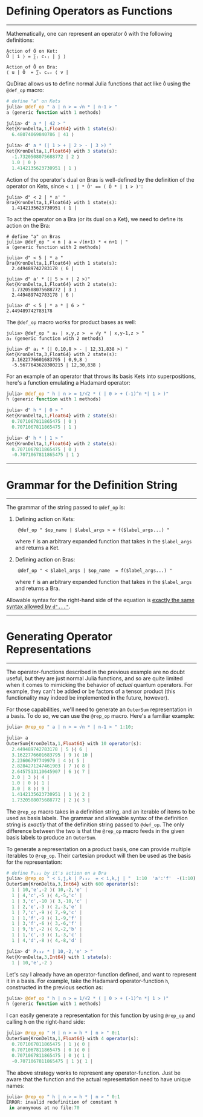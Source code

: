 # Defining Operators as Functions
---

Mathematically, one can represent an operator `Ô` with the following definitions:

```
Action of Ô on Ket:
Ô | i ⟩ = ∑ⱼ cᵢⱼ | j ⟩ 

Action of Ô on Bra:
⟨ u | Ô  = ∑ᵥ cᵤᵥ ⟨ v |
```

QuDirac allows us to define normal Julia functions that act like `Ô` using 
the `@def_op` macro:

```julia
# define "a" on Kets
julia> @def_op " a | n > = √n * | n-1 > "
a (generic function with 1 methods)

julia> d" a * | 42 > "
Ket{KronDelta,1,Float64} with 1 state(s):
  6.48074069840786 | 41 ⟩

julia> d" a * (| 1 > + | 2 > - | 3 >) "
Ket{KronDelta,1,Float64} with 3 state(s):
  -1.7320508075688772 | 2 ⟩
  1.0 | 0 ⟩
  1.4142135623730951 | 1 ⟩
```

Action of the operator's dual on Bras is well-defined by the definition of 
the operator on Kets, since ` < 1 | * Ô' == ( Ô * | 1 > )' `:

```
julia> d" < 2 | * a' "
Bra{KronDelta,1,Float64} with 1 state(s):
  1.4142135623730951 ⟨ 1 |
```

To act the operator on a Bra (or its dual on a Ket), we need to define its action on the Bra:

```
# define "a" on Bras
julia> @def_op " < n | a = √(n+1) * < n+1 | "
a (generic function with 2 methods)

julia> d" < 5 | * a "
Bra{KronDelta,1,Float64} with 1 state(s):
  2.449489742783178 ⟨ 6 |

julia> d" a' * (| 5 > + | 2 >)"
Ket{KronDelta,1,Float64} with 2 state(s):
  1.7320508075688772 | 3 ⟩
  2.449489742783178 | 6 ⟩

julia> d" < 5 | * a * | 6 > "
2.449489742783178
```

The `@def_op` macro works for product bases as well:

```
julia> @def_op " a₂ | x,y,z >  = √y * | x,y-1,z > "
a₂ (generic function with 2 methods)

julia> d" a₂ * (| 0,10,8 > - | 12,31,838 >) "
Ket{KronDelta,3,Float64} with 2 state(s):
  3.1622776601683795 | 0,9,8 ⟩
  -5.5677643628300215 | 12,30,838 ⟩
```

For an example of an operator that throws its basis Kets into superpositions, 
here's a function emulating a Hadamard operator:

```julia
julia> @def_op " h | n > = 1/√2 * ( | 0 > + (-1)^n *| 1 > )"
h (generic function with 1 methods)

julia> d" h * | 0 > "
Ket{KronDelta,1,Float64} with 2 state(s):
  0.7071067811865475 | 0 ⟩
  0.7071067811865475 | 1 ⟩

julia> d" h * | 1 > "
Ket{KronDelta,1,Float64} with 2 state(s):
  0.7071067811865475 | 0 ⟩
  -0.7071067811865475 | 1 ⟩
```

---
# Grammar for the Definition String
---

The grammar of the string passed to `@def_op` is:

1. Defining action on Kets:
  
        @def_op " $op_name | $label_args > = f($label_args...) "

      where `f` is an arbitrary expanded function that takes in the `$label_args` and
      returns a Ket.

2. Defining action on Bras:

        @def_op " < $label_args | $op_name  = f($label_args...) "
      
      where `f` is an arbitrary expanded function that takes in the `$label_args` and
      returns a Bra.

Allowable syntax for the right-hand side of the equation
is [exactly the same syntax allowed by `d"..."`](d_str.md).

---
# Generating Operator Representations
---

The operator-functions described in the previous example are no doubt useful, 
but they are just normal Julia functions, and so are quite limited when it comes 
to mimicking the behavior of *actual* quantum operators. For example, they can't 
be added or be factors of a tensor product (this functionality may indeed be implemented
in the future, however).

For those capabilities, we'll need to generate an `OuterSum` representation in a basis. To do so, 
we can use the `@rep_op` macro. Here's a familiar example:

```julia
julia> @rep_op " a | n > = √n * | n-1 > " 1:10;

julia> a
OuterSum{KronDelta,1,Float64} with 10 operator(s):
  2.449489742783178 | 5 ⟩⟨ 6 |
  3.1622776601683795 | 9 ⟩⟨ 10 |
  2.23606797749979 | 4 ⟩⟨ 5 |
  2.8284271247461903 | 7 ⟩⟨ 8 |
  2.6457513110645907 | 6 ⟩⟨ 7 |
  2.0 | 3 ⟩⟨ 4 |
  1.0 | 0 ⟩⟨ 1 |
  3.0 | 8 ⟩⟨ 9 |
  1.4142135623730951 | 1 ⟩⟨ 2 |
  1.7320508075688772 | 2 ⟩⟨ 3 |
```

The `@rep_op` macro takes in a definition string, and an iterable of items to be used as basis labels.
The grammar and allowable syntax of the definition string is *exactly* that of the definition string passed 
to `@def_op`. The only difference between the two is that the `@rep_op` macro feeds in the given basis labels
to produce an `OuterSum`.

To generate a representation on a product basis, one can provide multiple iterables to `@rep_op`.
Their cartesian product will then be used as the basis for the representation: 

```julia
# define P₁₃₂ by it's action on a Bra
julia> @rep_op " < i,j,k | P₁₃₂  = < i,k,j | "  1:10  'a':'f'  -(1:10)
OuterSum{KronDelta,3,Int64} with 600 operator(s):
  1 | 10,'e',-2 ⟩⟨ 10,-2,'e' |
  1 | 4,'c',-5 ⟩⟨ 4,-5,'c' |
  1 | 3,'c',-10 ⟩⟨ 3,-10,'c' |
  1 | 2,'e',-3 ⟩⟨ 2,-3,'e' |
  1 | 7,'c',-9 ⟩⟨ 7,-9,'c' |
  1 | 1,'f',-9 ⟩⟨ 1,-9,'f' |
  1 | 3,'f',-6 ⟩⟨ 3,-6,'f' |
  1 | 9,'b',-2 ⟩⟨ 9,-2,'b' |
  1 | 1,'c',-3 ⟩⟨ 1,-3,'c' |
  1 | 4,'d',-8 ⟩⟨ 4,-8,'d' |

julia> d" P₁₃₂ * | 10,-2,'e' > "
Ket{KronDelta,3,Int64} with 1 state(s):
  1 | 10,'e',-2 ⟩
```

Let's say I already have an operator-function defined, and want
to represent it in a basis. For example, take the Hadamard operator-function 
`h`, constructed in the previous section as:

```julia
julia> @def_op " h | n > = 1/√2 * ( | 0 > + (-1)^n *| 1 > )"
h (generic function with 1 methods)
```

I can easily generate a representation for this function by using `@rep_op` and 
calling `h` on the right-hand side:

```julia
julia> @rep_op " H | n > = h * | n > " 0:1
OuterSum{KronDelta,1,Float64} with 4 operator(s):
  0.7071067811865475 | 1 ⟩⟨ 0 |
  0.7071067811865475 | 0 ⟩⟨ 0 |
  0.7071067811865475 | 0 ⟩⟨ 1 |
  -0.7071067811865475 | 1 ⟩⟨ 1 |
```

The above strategy works to represent any operator-function. Just be aware that
the function and the actual representation need to have unique names:

```julia
julia> @rep_op " h | n > = h * | n > " 0:1
ERROR: invalid redefinition of constant h
 in anonymous at no file:70
```
